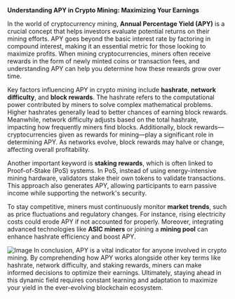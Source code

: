 **Understanding APY in Crypto Mining: Maximizing Your Earnings**

In the world of cryptocurrency mining, **Annual Percentage Yield (APY)** is a crucial concept that helps investors evaluate potential returns on their mining efforts. APY goes beyond the basic interest rate by factoring in compound interest, making it an essential metric for those looking to maximize profits. When mining cryptocurrencies, miners often receive rewards in the form of newly minted coins or transaction fees, and understanding APY can help you determine how these rewards grow over time.

Key factors influencing APY in crypto mining include **hashrate**, **network difficulty**, and **block rewards**. The hashrate refers to the computational power contributed by miners to solve complex mathematical problems. Higher hashrates generally lead to better chances of earning block rewards. Meanwhile, network difficulty adjusts based on the total hashrate, impacting how frequently miners find blocks. Additionally, block rewards—cryptocurrencies given as rewards for mining—play a significant role in determining APY. As networks evolve, block rewards may halve or change, affecting overall profitability.

Another important keyword is **staking rewards**, which is often linked to Proof-of-Stake (PoS) systems. In PoS, instead of using energy-intensive mining hardware, validators stake their own tokens to validate transactions. This approach also generates APY, allowing participants to earn passive income while supporting the network's security.

To stay competitive, miners must continuously monitor **market trends**, such as price fluctuations and regulatory changes. For instance, rising electricity costs could erode APY if not accounted for properly. Moreover, integrating advanced technologies like **ASIC miners** or joining a **mining pool** can enhance hashrate efficiency and boost APY.


![Image](https://github.com/user-attachments/assets/b8266eee-691e-4ee1-99ef-bfa10d234fd4)
In conclusion, APY is a vital indicator for anyone involved in crypto mining. By comprehending how APY works alongside other key terms like hashrate, network difficulty, and staking rewards, miners can make informed decisions to optimize their earnings. Ultimately, staying ahead in this dynamic field requires constant learning and adaptation to maximize your yield in the ever-evolving blockchain ecosystem.